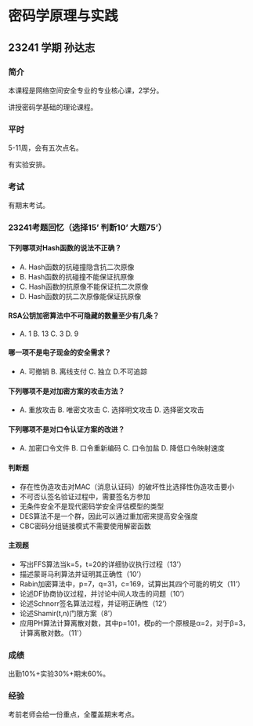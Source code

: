 # 密码学原理与实践

## 23241 学期 孙达志

### 简介

本课程是网络空间安全专业的专业核心课，2学分。

讲授密码学基础的理论课程。

### 平时

5-11周，会有五次点名。

有实验安排。

### 考试

有期末考试。

### 23241考题回忆（选择15’ 判断10’ 大题75’）

#### 下列哪项对Hash函数的说法不正确？
- A. Hash函数的抗碰撞隐含抗二次原像
- B. Hash函数的抗碰撞不能保证抗原像
- C. Hash函数的抗原像不能保证抗二次原像
- D. Hash函数的抗二次原像能保证抗原像
#### RSA公钥加密算法中不可隐藏的数量至少有几条？
- A. 1 B. 13 C. 3 D. 9
#### 哪一项不是电子现金的安全需求？
- A. 可撤销 B. 离线支付 C. 独立 D.不可追踪
#### 下列哪项不是对加密方案的攻击方法？
- A. 重放攻击 B. 唯密文攻击 C. 选择明文攻击 D. 选择密文攻击
#### 下列哪项不是对口令认证方案的改进？
- A. 加密口令文件 B. 口令重新编码 C. 口令加盐 D. 降低口令映射速度

#### 判断题
- 存在性伪造攻击对MAC（消息认证码）的破坏性比选择性伪造攻击要小
- 不可否认签名验证过程中，需要签名方参加
- 无条件安全不是现代密码学安全评估模型的类型
- DES算法不是一个群，因此可以通过重加密来提高安全强度
- CBC密码分组链接模式不需要使用解密函数

#### 主观题
- 写出FFS算法当k=5，t=20的详细协议执行过程（13’）
- 描述蒙哥马利算法并证明其正确性（10’）
- Rabin加密算法中，p=7，q=31，c=169，试算出其四个可能的明文（11’）
- 论述DF协商协议过程，并讨论中间人攻击的问题（10’）
- 论述Schnorr签名算法过程，并证明正确性（12’）
- 论述Shamir(t,n)门限方案（8’）
- 应用PH算法计算离散对数，其中p=101，模p的一个原根是α=2，对于β=3，计算离散对数。（11'）

### 成绩

出勤10%+实验30%+期末60%。

### 经验

考前老师会给一份重点，全覆盖期末考点。
